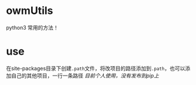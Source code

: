 # owmUtils
python3 常用的方法！
# use
在site-packages目录下创建`.path`文件，将改项目的路径添加到`.path`，也可以添加自己的其他项目，一行一条路径
*目前个人使用，没有发布到pip上*


